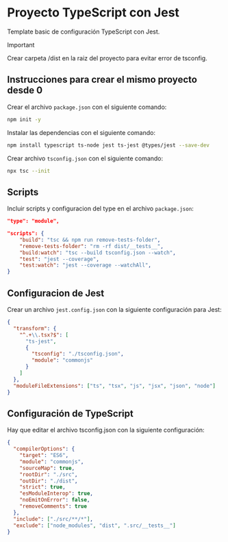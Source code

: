 # Proyecto TypeScript con Jest

Template basic de configuración TypeScript con Jest.
<br>

> [!IMPORTANT]
> Crear carpeta /dist en la raiz del proyecto para evitar error de tsconfig.

## Instrucciones para crear el mismo proyecto desde 0

Crear el archivo `package.json` con el siguiente comando:

```bash
npm init -y
```

Instalar las dependencias con el siguiente comando:

```bash
npm install typescript ts-node jest ts-jest @types/jest --save-dev
```

Crear archivo `tsconfig.json` con el siguiente comando:

```bash
npx tsc --init
```

## Scripts

Incluir scripts y configuracion del type en el archivo `package.json`:

```json
"type": "module",

"scripts": {
    "build": "tsc && npm run remove-tests-folder",
    "remove-tests-folder": "rm -rf dist/__tests__",
    "build:watch": "tsc --build tsconfig.json --watch",
    "test": "jest --coverage",
    "test:watch": "jest --coverage --watchAll",
}
```

## Configuracion de Jest

Crear un archivo `jest.config.json` con la siguiente configuración para Jest:

```json
{
  "transform": {
    "^.+\\.tsx?$": [
      "ts-jest",
      {
        "tsconfig": "./tsconfig.json",
        "module": "commonjs"
      }
    ]
  },
  "moduleFileExtensions": ["ts", "tsx", "js", "jsx", "json", "node"]
}
```

## Configuración de TypeScript

Hay que editar el archivo tsconfig.json con la siguiente configuración:

```json
{
  "compilerOptions": {
    "target": "ES6",
    "module": "commonjs",
    "sourceMap": true,
    "rootDir": "./src",
    "outDir": "./dist",
    "strict": true,
    "esModuleInterop": true,
    "noEmitOnError": false,
    "removeComments": true
  },
  "include": ["./src/**/*"],
  "exclude": ["node_modules", "dist", ".src/__tests__"]
}
```
